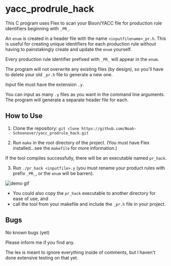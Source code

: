 # yacc_prodrule_hack

This C program uses Flex to scan your Bison/YACC file for production rule identifiers beginning with `_PR_`.

An `enum` is created in a header file with the name `<inputfilename>_pr.h`. This is useful for creating unique identifiers for each production rule without having to painstakingly create and update the `enum` yourself.

Every production rule identifier prefixed with `_PR_` will appear in the `enum`.

The program will not overwrite any existing files (by design), so you'll have to delete your old `_pr.h` file to generate a new one.

Input file must have the extension `.y`.

You can input as many `.y` files as you want in the command line arguments. The program will generate a separate header file for each.

## How to Use

1. Clone the repository:
	`git clone https://github.com/Noah-Schoonover/yacc_prodrule_hack.git`

2. Run `make` in the root directory of the project.
(You must have Flex installed...see the `makefile` for more information.)

If the tool compiles successfully, there will be an executable named `pr_hack`.

3. Run `./pr_hack <inputfile>.y` (you must rename your product rules with prefix `_PR_`, or the `enum` will be barren).

![demo gif](https://github.com/Noah-Schoonover/yacc_prodrule_hack/blob/main/demo/demo.gif)

- You could also copy the `pr_hack` executable to another directory for ease of use, and
- call the tool from your makefile and include the `_pr.h` file in your project.

## Bugs

No known bugs (yet)

Please inform me if you find any.

The lex is meant to ignore everything inside of comments, but I haven't done extensive testing on that yet.
